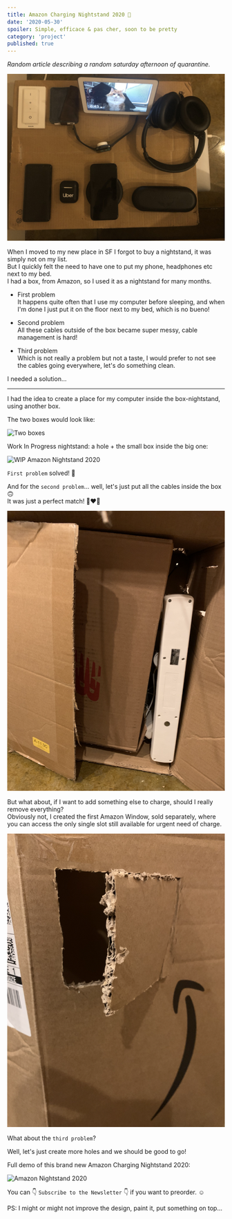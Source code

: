 ```yaml
---
title: Amazon Charging Nightstand 2020 🧰
date: '2020-05-30'
spoiler: Simple, efficace & pas cher, soon to be pretty
category: 'project'
published: true
---
```


_Random article describing a random saturday afternoon of quarantine._

![Amazon Nightstand 2020](./amazon-nightstand-2020.png)

When I moved to my new place in SF I forgot to buy a nightstand, it was simply not on my list.  
But I quickly felt the need to have one to put my phone, headphones etc next to my bed.  
I had a box, from Amazon, so I used it as a nightstand for many months.

- First problem  
It happens quite often that I use my computer before sleeping, and when I'm done I just put it on the floor next to my bed, which is no bueno!

- Second problem  
All these cables outside of the box became super messy, cable management is hard!

- Third problem  
Which is not really a problem but not a taste, I would prefer to not see the cables going everywhere, let's do something clean.

I needed a solution...

-----------------------

I had the idea to create a place for my computer inside the box-nightstand, using another box.

The two boxes would look like:

![Two boxes](./two-boxes.png)

Work In Progress nightstand: a hole + the small box inside the big one:

![WIP Amazon Nightstand 2020](./demo-wip-amazon-charging-nightstand.gif)

`First problem` solved! 🥳

And for the `second problem`... well, let's just put all the cables inside the box 🙃  
It was just a perfect match! 👩‍❤️‍👨

![Cables inside box](./cables-inside-box.png)

But what about, if I want to add something else to charge, should I really remove everything?  
Obviously not, I created the first Amazon Window, sold separately, where you can access the only single slot still available for urgent need of charge.

![Amazon Window](./amazon-window.png)

What about the `third problem`?

Well, let's just create more holes and we should be good to go!

Full demo of this brand new Amazon Charging Nightstand 2020:

![Amazon Nightstand 2020](./demo-amazon-charging-nightstand.gif)

You can 👇 `Subscribe to the Newsletter` 👇 if you want to preorder. ☺️

PS: I might or might not improve the design, paint it, put something on top...